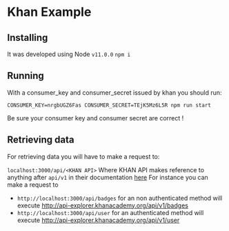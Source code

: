 # Khan Example

## Installing 
It was developed using Node `v11.0.0`
```npm i```

## Running
With a consumer_key and consumer_secret issued by khan you should run: 
```
CONSUMER_KEY=nrgbUGZ6Fas CONSUMER_SECRET=TEjK5Mz6L5R npm run start
```

Be sure your consumer key and consumer secret are correct !

## Retrieving data

For retrieving data you will have to make a request to: 

`localhost:3000/api/<KHAN API>`
Where KHAN API makes reference to anything after `api/v1` in their documentation [here](http://api-explorer.khanacademy.org/api/v1/user)
For instance you can make a request to
* `http://localhost:3000/api/badges` for an non authenticated method will execute http://api-explorer.khanacademy.org/api/v1/badges 
* `http://localhost:3000/api/user` for an authenticated method will execute http://api-explorer.khanacademy.org/api/v1/user

